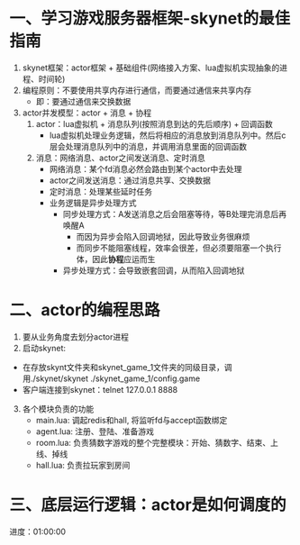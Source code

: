 # 一、学习游戏服务器框架-skynet的最佳指南
1. skynet框架：actor框架 + 基础组件(网络接入方案、lua虚拟机实现抽象的进程、时间轮)
2. 编程原则：不要使用共享内存进行通信，而要通过通信来共享内存 
    + 即：要通过通信来交换数据
3. actor并发模型：actor + 消息 + 协程
   1. actor：lua虚拟机 + 消息队列(按照消息到达的先后顺序) + 回调函数
       + lua虚拟机处理业务逻辑，然后将相应的消息放到消息队列中。然后c层会处理消息队列中的消息，并调用消息里面的回调函数
   2. 消息：网络消息、actor之间发送消息、定时消息
      + 网络消息：某个fd消息必然会路由到某个actor中去处理
      + actor之间发送消息：通过消息共享、交换数据
      + 定时消息：处理某些延时任务
      + 业务逻辑是异步处理方式
        + 同步处理方式：A发送消息之后会阻塞等待，等B处理完消息后再唤醒A
          + 而因为异步会陷入回调地狱，因此导致业务很麻烦
          + 而同步不能阻塞线程，效率会很差，但必须要阻塞一个执行体，因此**协程**应运而生
        + 异步处理方式：会导致嵌套回调，从而陷入回调地狱

# 二、actor的编程思路
1. 要从业务角度去划分actor进程
2. 启动skynet:
  + 在存放skynt文件夹和skynet_game_1文件夹的同级目录，调用./skynet/skynet ./skynet_game_1/config.game
  + 客户端连接到skynet：telnet 127.0.0.1 8888
3. 各个模块负责的功能
   + main.lua: 调起redis和hall, 将监听fd与accept函数绑定
   + agent.lua: 注册、登陆、准备游戏
   + room.lua: 负责猜数字游戏的整个完整模块：开始、猜数字、结束、上线、掉线
   + hall.lua: 负责拉玩家到房间

# 三、底层运行逻辑：actor是如何调度的



进度：01:00:00